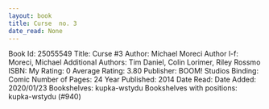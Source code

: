 ```yaml
---
layout: book
title: Curse  no. 3
date_read: None
---
```


Book Id: 25055549
Title: Curse #3
Author: Michael Moreci
Author l-f: Moreci, Michael
Additional Authors: Tim Daniel, Colin Lorimer, Riley Rossmo
ISBN: 
My Rating: 0
Average Rating: 3.80
Publisher: BOOM! Studios
Binding: Comic
Number of Pages: 24
Year Published: 2014
Date Read: 
Date Added: 2020/01/23
Bookshelves: kupka-wstydu
Bookshelves with positions: kupka-wstydu (#940)

